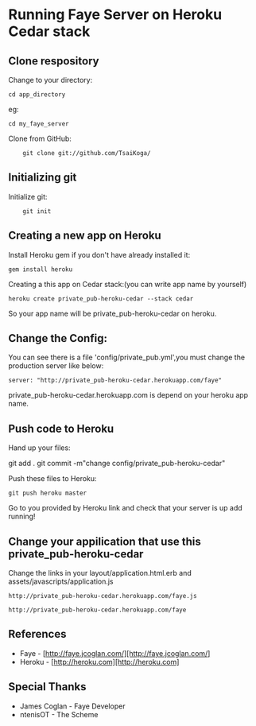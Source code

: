 Running Faye Server on Heroku Cedar stack
=========================================

Clone respository
-----------------

Change to your directory:

    cd app_directory

eg:

    cd my_faye_server

Clone from GitHub:

		git clone git://github.com/TsaiKoga/

Initializing git
-----------------

Initialize git:

		git init

Creating a new app on Heroku
---------------------------

Install Heroku gem if you don't have already installed it:

    gem install heroku

Creating a this app on Cedar stack:(you can write app name by yourself)

    heroku create private_pub-heroku-cedar --stack cedar

So your app name will be private\_pub-heroku-cedar on heroku.

Change the Config:
-----------------

You can see there is a file 'config/private\_pub.yml',you must change the production server like below:

    server: "http://private_pub-heroku-cedar.herokuapp.com/faye"

private\_pub-heroku-cedar.herokuapp.com is depend on your heroku app name.


Push code to Heroku
-------------------

Hand up your files:

   git add .
	 git commit -m"change config/private_pub-heroku-cedar"

Push these files to Heroku:

    git push heroku master

Go to you provided by Heroku link and check that your server is up add running!

Change your appilication that use this private\_pub-heroku-cedar
---------------------------------------------------------------

Change the links in your layout/application.html.erb and assets/javascripts/application.js

    http://private_pub-heroku-cedar.herokuapp.com/faye.js

    http://private_pub-heroku-cedar.herokuapp.com/faye

References
----------

- Faye - [http://faye.jcoglan.com/][http://faye.jcoglan.com/]
- Heroku - [http://heroku.com][http://heroku.com]

Special Thanks
--------------

- James Coglan - Faye Developer
- ntenisOT     - The Scheme
